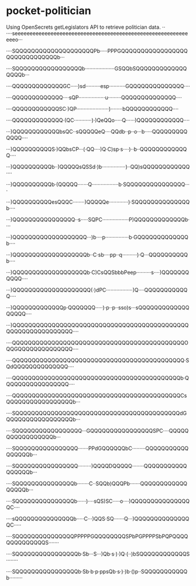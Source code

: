 # pocket-politician

Using OpenSecrets getLegislators API to retrieve politician data.
··
····seeeeeeeeeeeeeeeeeeeeeeeeeeeeeeeeeeeeeeeeeeeeeeeeeeeeeeeeeeeeeo···

····SQQQQQQQQQQQQQQQQQQQQPb·····PPPGQQQQQQQQQQQQQQQQQQQQQQQQQQQQQQb···

····SQQQQQQQQQQQQQQQQQb····················GSQQbSQQQQQQQQQQQQQQQQQb···

····QQQQQQQQQQQQQGC·····)sd··········esp···········GQQQQQQQQQQQQQQ····

····QQQQQQQQQQQQQ····sQP··················u·········QQQQQQQQQQQQQQ····

····QQQQQQQQQQQQSC·)QP······················)········bQQQQQQQQQQQQ····

····QQQQQQQQQQQQQ·(QC············)·)QeQQo·····Q······)QQQQQQQQQQQQ····

···)QQQQQQQQQQQQbsQC··sQQQQQeQ····QQdb··p··o···b·····QQQQQQQQQQQQQ····

···)QQQQQQQQQQS·)QQbsCP···(·QQ····)Q·C)sp·s····)··b··QQQQQQQQQQQQQ····

···)QQQQQQQQQQb··)QQQQQsQSSd·)b················)··QQ)sQQQQQQQQQQQQ····

···)QQQQQQQQQQb·(QQQQQ·······Q··················b·SQQQQQQQQQQQQQQQ····

···)QQQQQQQQQQesQQQC········)QQQQQe·············)·SQQQQQQQQQQQQQQb····

···)QQQQQQQQQQQQQQQQ··s·····SQPC··················P)QQQQQQQQQQQQQb····

···)QQQQQQQQQQQQQQQQQQQ···)b····p················b·GQQQQQQQQQQQQQb····

···)QQQQQQQQQQQQQQQQQQQb··C·sb····pp··q··········)·Q···QQQQQQQQQQb····

···)QQQQQQQQQQQQQQQQQQQb·C)CsQQSbbbPeep··········s····)QQQQQQQQQQQ····

···)QQQQQQQQQQQQQQQQQQQQ(·)dPC··················)Q····QQQQQQQQQQQQ····

···)QQQQQQQQQQQQQp·QQQQQQQ·····)·p··p··sso)s···sQQQQQQQQQQQQQQQQQQ····

···)QQQQQQQQQQQQQQQQQQQQQQQQQQQQQQQQQQQQQQQQQQQQQQQQQQQQQQQQQQQQQQ····

····QQQQQQQQQQQQQQQQQQQQQQQQQQQQQQQQQQQQQQQQQQQQOQQGQQQQQQQQQQQQQQ····

····QQQQQQQQQQQQQQQQQQQQQQQQQQQQQQQQQQQQQQQQQQQQ·SQdQQQQQQQQQQQQQQ····

····QQQQQQQQQQQQQQQQQQQQQQQQQQQQQQQQQQQQQQQQQQQb·QQQQQQQQQQQQQQQQQ····

····QQQQQQQQQQQQQQQQQQQQQQQQQQQQQQQQQQQQQQQQQQQCsQQQQQQQQQQQQQQQQQb···

····SQQQQQQQQQQQQQQQQQQQQQQQQQQQQQQQQQQQQQQQQQQdGQQQQQQQQQQQQQQQQQb···

····SQQQQQQQQQQQQQQQQQ···GQQQQQQQQQQQQQQQQSPC····QQQQQQQQQQQQQQQQQb···

····SQQQQQQQQQQQQQQQQ·······PPdGQQQQQQbC·········QQQQQQQQQQQQQQQQQb···

····SQQQQQQQQQQQQQQQQ·········)QQQQDQQQQQ········QQQQQQQQQQQQQQQQQb···

····SQQQQQQQQQQQQQQQb········C··SQQb)QQQPb·······QQQQQQQQQQQQQQQQQb···

····SQQQQQQQQQQQQQQQb······)····sQS)SC·····o····)QQQQQQQQQQQQQQQQC····

····sQQQQQQQQQQQQQQQb·····C···)QQS·SQ·······Q···)QQQQQQQQQQQQQQQC·····

····SQQQQQQQQQQQQQQQPPPPPGQQQQQQQQSPbPGPPPPSbPQPQQQQQQQQQQQQQQS·······

····SQQQQQQQQQQQQQQQQb·Sb···S···)Qb·s·)·)Q·(··)bSQQQQQQQQQQQQS········

····SQQQQQQQQQQQQQQQQb·Sb·b·p·ppsQb·s·)·)b·()p··SQQQQQQQQQQQb·········
